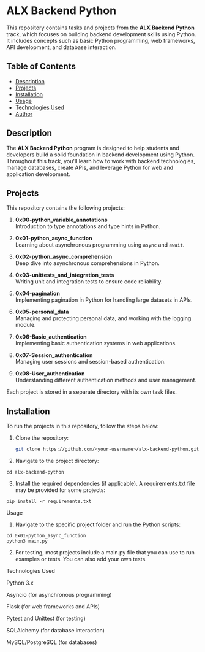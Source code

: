 # ALX Backend Python

This repository contains tasks and projects from the **ALX Backend Python** track, which focuses on building backend development skills using Python. It includes concepts such as basic Python programming, web frameworks, API development, and database interaction.

## Table of Contents

- [Description](#description)
- [Projects](#projects)
- [Installation](#installation)
- [Usage](#usage)
- [Technologies Used](#technologies-used)
- [Author](#author)

## Description

The **ALX Backend Python** program is designed to help students and developers build a solid foundation in backend development using Python. Throughout this track, you'll learn how to work with backend technologies, manage databases, create APIs, and leverage Python for web and application development.

## Projects

This repository contains the following projects:

1. **0x00-python_variable_annotations**  
   Introduction to type annotations and type hints in Python.

2. **0x01-python_async_function**  
   Learning about asynchronous programming using `async` and `await`.

3. **0x02-python_async_comprehension**  
   Deep dive into asynchronous comprehensions in Python.

4. **0x03-unittests_and_integration_tests**  
   Writing unit and integration tests to ensure code reliability.

5. **0x04-pagination**  
   Implementing pagination in Python for handling large datasets in APIs.

6. **0x05-personal_data**  
   Managing and protecting personal data, and working with the logging module.

7. **0x06-Basic_authentication**  
   Implementing basic authentication systems in web applications.

8. **0x07-Session_authentication**  
   Managing user sessions and session-based authentication.

9. **0x08-User_authentication**  
   Understanding different authentication methods and user management.

Each project is stored in a separate directory with its own task files.

## Installation

To run the projects in this repository, follow the steps below:

1. Clone the repository:
   ```bash
   git clone https://github.com/<your-username>/alx-backend-python.git
   ```

2. Navigate to the project directory:
```
cd alx-backend-python
```

3. Install the required dependencies (if applicable). A requirements.txt file may be provided for some projects:
```
pip install -r requirements.txt
```


Usage

1. Navigate to the specific project folder and run the Python scripts:
```
cd 0x01-python_async_function
python3 main.py
```

2. For testing, most projects include a main.py file that you can use to run examples or tests. You can also add your own tests.



Technologies Used

Python 3.x

Asyncio (for asynchronous programming)

Flask (for web frameworks and APIs)

Pytest and Unittest (for testing)

SQLAlchemy (for database interaction)

MySQL/PostgreSQL (for databases)

